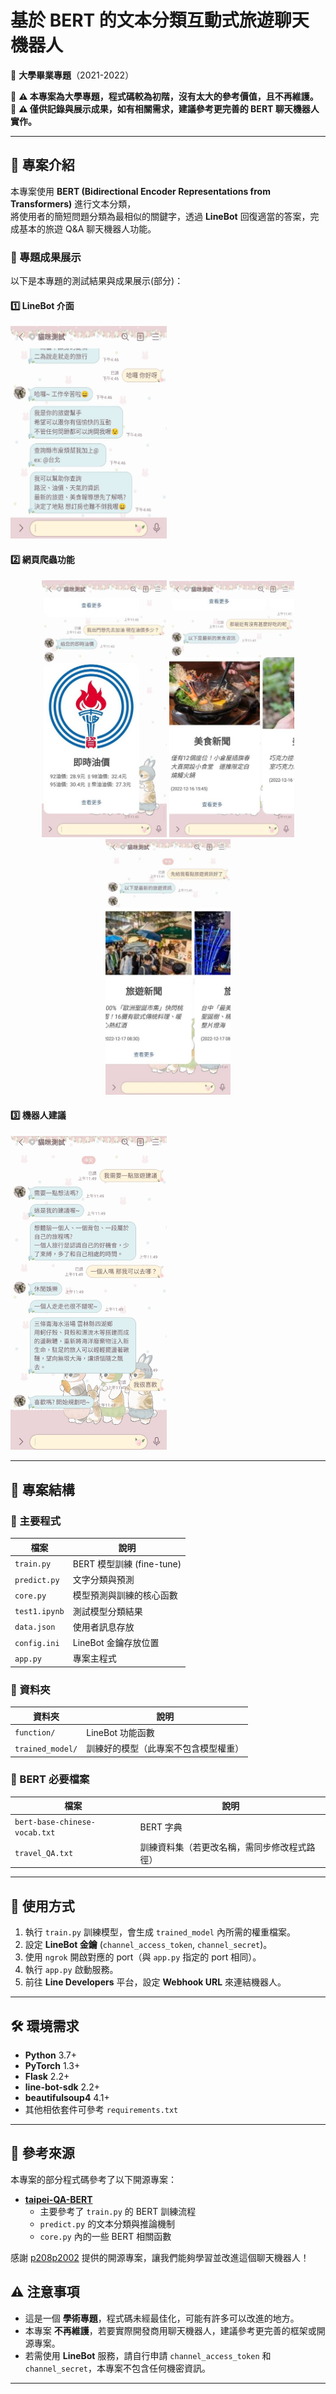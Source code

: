 # **基於 BERT 的文本分類互動式旅遊聊天機器人**
📌 **大學畢業專題**（2021-2022）

🚨 **⚠️ 本專案為大學專題，程式碼較為初階，沒有太大的參考價值，且不再維護。**  
🚨 **⚠️ 僅供記錄與展示成果，如有相關需求，建議參考更完善的 BERT 聊天機器人實作。**

---

## **📌 專案介紹**
本專案使用 **BERT (Bidirectional Encoder Representations from Transformers)** 進行文本分類，  
將使用者的簡短問題分類為最相似的關鍵字，透過 **LineBot** 回復適當的答案，完成基本的旅遊 Q&A 聊天機器人功能。

### **📸 專題成果展示**
以下是本專題的測試結果與成果展示(部分)：

#### 1️⃣ LineBot 介面
<img src="image/使用者提示.png" width="250">

#### 2️⃣ 網頁爬蟲功能
<p align="center">
  <img src="image/即時油價.jpg" width="200">
  <img src="image/美食新聞.jpg" width="200">
  <img src="image/旅遊新聞.jpg" width="200">
</p>

#### 3️⃣ 機器人建議
<img src="image/機器人建議.png" width="250">

---

## **📁 專案結構**
### **📌 主要程式**
| 檔案 | 說明 |
|------|------|
| `train.py` | BERT 模型訓練 (fine-tune) |
| `predict.py` | 文字分類與預測 |
| `core.py` | 模型預測與訓練的核心函數 |
| `test1.ipynb` | 測試模型分類結果 |
| `data.json` | 使用者訊息存放 |
| `config.ini` | LineBot 金鑰存放位置 |
| `app.py` | 專案主程式 |

### **📌 資料夾**
| 資料夾 | 說明 |
|------|------|
| `function/` | LineBot 功能函數 |
| `trained_model/` | 訓練好的模型（此專案不包含模型權重） |

### **📌 BERT 必要檔案**
| 檔案 | 說明 |
|------|------|
| `bert-base-chinese-vocab.txt` | BERT 字典 |
| `travel_QA.txt` | 訓練資料集（若更改名稱，需同步修改程式路徑） |

---

## **🚀 使用方式**
1. 執行 `train.py` 訓練模型，會生成 `trained_model` 內所需的權重檔案。
2. 設定 **LineBot 金鑰** (`channel_access_token`, `channel_secret`)。
3. 使用 `ngrok` 開啟對應的 port（與 `app.py` 指定的 port 相同）。
4. 執行 `app.py` 啟動服務。
5. 前往 **Line Developers** 平台，設定 **Webhook URL** 來連結機器人。

---

## **🛠 環境需求**
- **Python** 3.7+
- **PyTorch** 1.3+
- **Flask** 2.2+
- **line-bot-sdk** 2.2+
- **beautifulsoup4** 4.1+
- 其他相依套件可參考 `requirements.txt`

---

## 📖 參考來源
本專案的部分程式碼參考了以下開源專案：

- **[taipei-QA-BERT](https://github.com/p208p2002/taipei-QA-BERT)**  
  - 主要參考了 `train.py` 的 BERT 訓練流程  
  - `predict.py` 的文本分類與推論機制  
  - `core.py` 內的一些 BERT 相關函數  

感謝 [p208p2002](https://github.com/p208p2002) 提供的開源專案，讓我們能夠學習並改進這個聊天機器人！

## **⚠️ 注意事項**
- 這是一個 **學術專題**，程式碼未經最佳化，可能有許多可以改進的地方。
- 本專案 **不再維護**，若要實際開發商用聊天機器人，建議參考更完善的框架或開源專案。
- 若需使用 **LineBot** 服務，請自行申請 `channel_access_token` 和 `channel_secret`，本專案不包含任何機密資訊。

---

